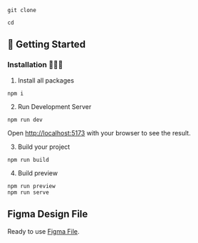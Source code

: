 



```
git clone 
```

```
cd 
```

## 🚀 Getting Started

### Installation 👨🏻‍💻

1. Install all packages

```
npm i
```

2. Run Development Server

```
npm run dev
```

Open [http://localhost:5173](http://localhost:5173) with your browser to see the result.

3. Build your project

```
npm run build
```

4. Build preview

```
npm run preview
npm run serve
```

## Figma Design File

Ready to use [Figma File](https://www.figma.com/).

